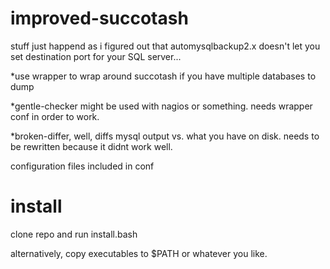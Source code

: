 # improved-succotash
stuff just happend as i figured out that automysqlbackup2.x doesn't let you set destination port for your SQL server...


*use wrapper to wrap around succotash if you have multiple databases to dump 


*gentle-checker might be used with nagios or something. needs wrapper conf in order to work.


*broken-differ, well, diffs mysql output vs. what you have on disk. needs to be rewritten because it didnt work well. 

configuration files included in conf
# install
clone repo and run install.bash


alternatively, copy executables to $PATH or whatever you like.
